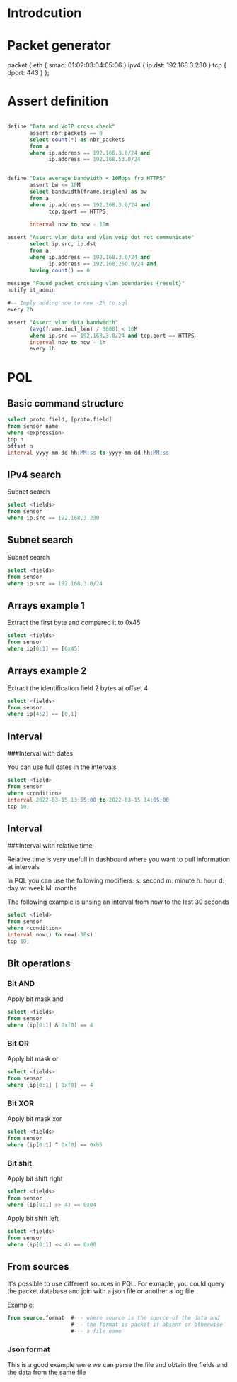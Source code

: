 # Introdcution

# Packet generator

packet {
    eth {
        smac: 01:02:03:04:05:06
    }
    ipv4 {
        ip.dst: 192.168.3.230
    }
    tcp {
        dport: 443
    }
};

# Assert definition

```sql

define "Data and VoIP cross check"
       assert nbr_packets == 0
       select count(*) as nbr_packets
       from a
       where ip.address == 192.168.3.0/24 and
             ip.address == 192.168.53.0/24

```

```sql

define "Data average bandwidth < 10Mbps fro HTTPS"
       assert bw <= 10M
       select bandwidth(frame.origlen) as bw
       from a
       where ip.address == 192.168.3.0/24 and
             tcp.dport == HTTPS
             
       interval now to now - 10m

```

```sql
assert "Assert vlan data and vlan voip dot not communicate"
       select ip.src, ip.dst
       from a
       where ip.address == 192.168.3.0/24 and
             ip.address == 192.168.250.0/24 and 
       having count() == 0
       
message "Found packet crossing vlan boundaries {result}"
notify it_admin

#-- Imply adding now to now -2h to sql 
every 2h 
```

```sql
assert "Assert vlan data bandwidth"
       (avg(frame.incl_len) / 3600) < 10M
       where ip.src == 192.168.3.0/24 and tcp.port == HTTPS
       interval now to now - 1h
       every 1h
```

# PQL

## Basic command structure
```sql
select proto.field, [proto.field]
from sensor name
where <expression>
top n
offset n
interval yyyy-mm-dd hh:MM:ss to yyyy-mm-dd hh:MM:ss

```
## IPv4 search
Subnet search
```sql
select <fields>
from sensor
where ip.src == 192.168.3.230
```

## Subnet search
Subnet search
```sql
select <fields>
from sensor
where ip.src == 192.168.3.0/24
```
## Arrays example 1
Extract the first byte and compared it to 0x45

```sql
select <fields>
from sensor
where ip[0:1] == [0x45]
```

## Arrays example 2
Extract the identification field 2 bytes at offset 4

```sql
select <fields>
from sensor
where ip[4:2] == [0,1]
```
## Interval
###Interval with dates

You can use full dates in the intervals

```sql
select <field>
from sensor
where <condition>
interval 2022-03-15 13:55:00 to 2022-03-15 14:05:00
top 10;

```

## Interval
###Interval with relative time

Relative time is very usefull in dashboard where you want to pull 
information at intervals

In PQL you can use the following modifiers:
s: second
m: minute
h: hour
d: day
w: week
M: monthe


The following example is unsing an interval from now to the last 30 seconds
```sql
select <field>
from sensor
where <condition>
interval now() to now(-30s)
top 10;

```

## Bit operations

### Bit AND
Apply bit mask and 

```sql
select <fields>
from sensor
where (ip[0:1] & 0xf0) == 4 
```
### Bit OR
Apply bit mask or 

```sql
select <fields>
from sensor
where (ip[0:1] | 0xf0) == 4 
```
### Bit XOR
Apply bit mask xor 

```sql
select <fields>
from sensor
where (ip[0:1] ^ 0xf0) == 0xb5 
```
### Bit shit
Apply bit shift right

```sql
select <fields>
from sensor
where (ip[0:1] >> 4) == 0x04 
```

Apply bit shift left

```sql
select <fields>
from sensor
where (ip[0:1] << 4) == 0x00 
```
## From sources

It's possible to use different sources in PQL. For exmaple, you could query the packet database and join with a json file or another a log file.

Example:
```sql
from source.format  #--- where source is the source of the data and 
                    #--- the format is packet if absent or otherwise
                    #--- a file name
```

### Json format

This is a good example were we can parse the file and obtain the fields and the data from the same file

